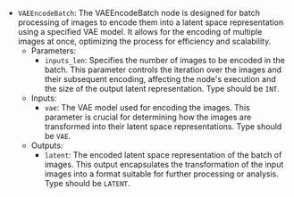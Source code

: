 - `VAEEncodeBatch`: The VAEEncodeBatch node is designed for batch processing of images to encode them into a latent space representation using a specified VAE model. It allows for the encoding of multiple images at once, optimizing the process for efficiency and scalability.
    - Parameters:
        - `inputs_len`: Specifies the number of images to be encoded in the batch. This parameter controls the iteration over the images and their subsequent encoding, affecting the node's execution and the size of the output latent representation. Type should be `INT`.
    - Inputs:
        - `vae`: The VAE model used for encoding the images. This parameter is crucial for determining how the images are transformed into their latent space representations. Type should be `VAE`.
    - Outputs:
        - `latent`: The encoded latent space representation of the batch of images. This output encapsulates the transformation of the input images into a format suitable for further processing or analysis. Type should be `LATENT`.

